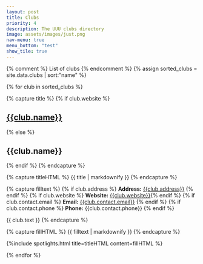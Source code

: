 ```yaml
---
layout: post
title: Clubs
priority: 4
description: The UUU clubs directory
image: assets/images/just.png
nav-menu: true
menu_bottom: "test"
show_tile: true
---
```


{% comment %} List of clubs {% endcomment %}
{% assign sorted_clubs = site.data.clubs | sort:"name" %}
<section class="spotlights">

{% for club in sorted_clubs %}

{% capture title %}
{% if club.website %}
## [{{club.name}}]({{club.website}})
{% else %}
## {{club.name}}
{% endif %}
{% endcapture %}

{% capture titleHTML %}
{{ title | markdownify }}
{% endcapture %}

{% capture filltext %}
{% if club.address %}
**Address:** [{{club.address}}](https://maps.google.co.uk/?q={{club.latitude}},{{club.longitude}}) {% endif %}
{% if club.website %}
**Website:** [{{club.website}}]({{club.website}}){% endif %}
{% if club.contact.email %}
**Email:** [{{club.contact.email}}](mailto:{{club.contact.email}}) {% endif %}
{% if club.contact.phone %}
**Phone:** {{club.contact.phone}} {% endif %}

{{ club.text }}
{% endcapture %}

{% capture fillHTML %}
{{ filltext | markdownify }}
{% endcapture %}

{%include spotlights.html title=titleHTML content=fillHTML %}

{% endfor %}

</section>
